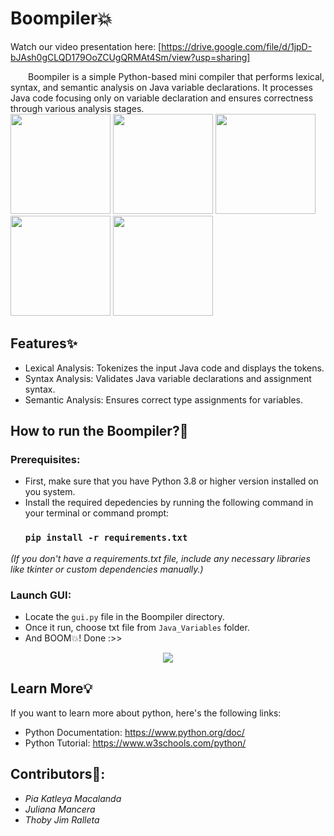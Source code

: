 # Boompiler💥

Watch our video presentation here: [https://drive.google.com/file/d/1jpD-bJAsh0gCLQD179OoZCUgQRMAt4Sm/view?usp=sharing]

&emsp;&emsp;Boompiler is a simple Python-based mini compiler that performs lexical, syntax, and semantic analysis on Java variable declarations. It processes Java code focusing only on variable declaration and ensures correctness through various analysis stages.
<br> <img src="https://user-images.githubusercontent.com/74038190/216649441-c7a4d602-5d9b-4c5b-99d4-697bddf6f8e0.gif" width="160" />
<img src="https://user-images.githubusercontent.com/74038190/216655818-2e7b9a31-49bf-4744-85a8-db8a2577c45c.gif" width="160" />
<img src="https://user-images.githubusercontent.com/74038190/216655855-e00c1861-e964-4b4f-90ae-2592cad7b272.gif" width="160" />
<img src="https://user-images.githubusercontent.com/74038190/216655813-c9147cb2-cfee-4955-b591-52cac08f1f60.gif" width="160" />
<img src="https://user-images.githubusercontent.com/74038190/216656986-e4424d73-56dd-4e0d-96ac-66f9f2c3be42.gif" width="160" />

## Features✨
- Lexical Analysis: Tokenizes the input Java code and displays the tokens. 
- Syntax Analysis: Validates Java variable declarations and assignment syntax.
- Semantic Analysis: Ensures correct type assignments for variables.

## How to run the Boompiler?🤔
### Prerequisites:
- First, make sure that you have Python 3.8 or higher version installed on you system.
- Install the required depedencies by running the following command in your terminal or command prompt:
  ### `pip install -r requirements.txt`
*(If you don't have a requirements.txt file, include any necessary libraries like tkinter or custom dependencies manually.)*

### Launch GUI:
- Locate the `gui.py` file in the Boompiler directory.
- Once it run, choose txt file from `Java_Variables` folder.
- And BOOM💥! Done :>>
<p align="center">
  <img src="https://github.com/user-attachments/assets/44ac5675-c94b-4439-8e8f-546d206d7371"/>
</p>

## Learn More💡
If you want to learn more about python, here's the following links:
- Python Documentation: https://www.python.org/doc/ <br>
- Python Tutorial: https://www.w3schools.com/python/ <br>

## Contributors📝:
- *Pia Katleya Macalanda*
- *Juliana Mancera*
- *Thoby Jim Ralleta*
